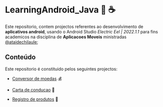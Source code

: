 # <strong>LearningAndroid_Java :iphone: :coffee:</strong>
 
Este repositorio, contem projectos referentes ao desenvolvimento de <strong>aplicativos android</strong>, usando o Android Studio <i>Electric Eel | 2022.1.1</i> para fins academicos na disciplina de <strong>Aplicacoes Moveis</strong> ministradas  [@ataidechilaule](https://github.com/ataidechilaule);


## Conteúdo
Este repositorio é constituido pelos seguintes projectos: 
- [Conversor de moedas](https://github.com/RodriguesFundo/LearningAndroid_Java/tree/main/1-CurrencyConverter) :moneybag:

- [Carta de conducao](https://github.com/RodriguesFundo/LearningAndroid_Java/tree/main/5-LicenseDrive) :car:

- [Registro de produtos](https://github.com/RodriguesFundo/LearningAndroid_Java/tree/main/4-ProductRegister) :memo:
